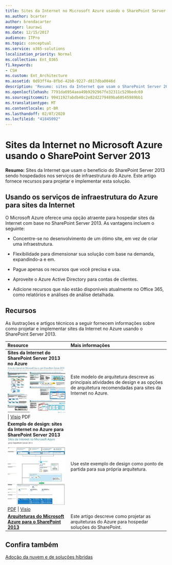```yaml
---
title: Sites da Internet no Microsoft Azure usando o SharePoint Server 2013
ms.author: bcarter
author: brendacarter
manager: laurawi
ms.date: 12/15/2017
audience: ITPro
ms.topic: conceptual
ms.service: o365-solutions
localization_priority: Normal
ms.collection: Ent_O365
f1.keywords:
- CSH
ms.custom: Ent_Architecture
ms.assetid: 0d93ff4a-8fbd-42b8-9227-d817dba0046d
description: 'Resumo: sites da Internet que usam o SharePoint Server 2013 benefícios hospedados nos serviços de infraestrutura do Azure. Este artigo fornece recursos para projetar e implementar esta solução.'
ms.openlocfilehash: 7791da6954aea49b9292967fe32311c529bedc69
ms.sourcegitcommit: 99411927abdb40c2e82d2279489ba60545989bb1
ms.translationtype: MT
ms.contentlocale: pt-BR
ms.lasthandoff: 02/07/2020
ms.locfileid: "41845092"
---
```

# <a name="internet-sites-in-microsoft-azure-using-sharepoint-server-2013"></a>Sites da Internet no Microsoft Azure usando o SharePoint Server 2013

 **Resumo:** Sites da Internet que usam o benefício do SharePoint Server 2013 sendo hospedados nos serviços de infraestrutura do Azure. Este artigo fornece recursos para projetar e implementar esta solução.
  
## <a name="using-azure-infrastructure-services-for-internet-sites"></a>Usando os serviços de infraestrutura do Azure para sites da Internet

O Microsoft Azure oferece uma opção atraente para hospedar sites da Internet com base no SharePoint Server 2013. As vantagens incluem o seguinte:
  
- Concentre-se no desenvolvimento de um ótimo site, em vez de criar uma infraestrutura.
    
- Flexibilidade para dimensionar sua solução com base na demanda, expandindo-a e em.
    
- Pague apenas os recursos que você precisa e usa.
    
- Aproveite o Azure Active Directory para contas de clientes.
    
- Adicione recursos que não estão disponíveis atualmente no Office 365, como relatórios e análises de análise detalhada.
    
## <a name="resources"></a>Recursos

As ilustrações e artigos técnicos a seguir fornecem informações sobre como projetar e implementar sites da Internet no Azure usando o SharePoint Server 2013.
  
|**Resource**|**Mais informações**|
|:-----|:-----|
|**Sites da Internet do SharePoint Server 2013 no Azure** <br/> [![Imagem de sites da Internet em Azure usando SharePoint](media/MS-AZ-SPInternetSites.jpg)          ](https://go.microsoft.com/fwlink/p/?LinkId=392552) <br/> [](https://go.microsoft.com/fwlink/p/?LinkId=392552)\| [           ](https://go.microsoft.com/fwlink/p/?LinkId=392551) [Visio](https://go.microsoft.com/fwlink/p/?LinkId=392551) PDF   <br/> |Este modelo de arquitetura descreve as principais atividades de design e as opções de arquitetura recomendadas para sites da Internet no Azure.  <br/> |
|**Exemplo de design: sites da Internet no Azure para SharePoint Server 2013** <br/> [![Imagem da amostra de design: sites das Internet no Microsoft Azure para SharePoint 2013](media/MS-AZ-InternetSitesDesignSample.jpg)](https://go.microsoft.com/fwlink/p/?LinkId=392549) <br/> [PDF](https://go.microsoft.com/fwlink/p/?LinkId=392549)  \| [Visio](https://go.microsoft.com/fwlink/p/?LinkId=392548) <br/> |Use este exemplo de design como ponto de partida para sua própria arquitetura.  <br/> |
|**[Arquiteturas do Microsoft Azure para o SharePoint 2013](microsoft-azure-architectures-for-sharepoint-2013.md)** <br/> |Este artigo descreve como projetar as arquiteturas do Azure para hospedar soluções do SharePoint.  <br/> |

## <a name="see-also"></a>Confira também

[Adoção da nuvem e de soluções híbridas](cloud-adoption-and-hybrid-solutions.md)




